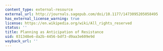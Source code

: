 ```yaml
---
content_type: external-resource
external_url: http://journals.sagepub.com/doi/10.1177/1473095205058495
has_external_license_warning: true
license: https://en.wikipedia.org/wiki/All_rights_reserved
status: ''
title: Planning as Anticipation of Resistance
uid: 031348e6-da2b-4456-bdf3-d9aa3e609e9d
wayback_url: ''
---
```

